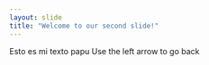 ```yaml
---
layout: slide
title: "Welcome to our second slide!"
---
```

Esto es mi texto papu
Use the left arrow to go back
